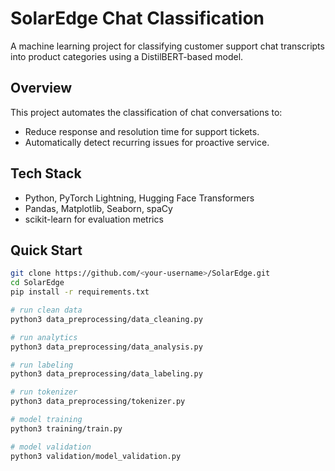 # SolarEdge Chat Classification

A machine learning project for classifying customer support chat transcripts into product categories using a DistilBERT-based model.

## Overview
This project automates the classification of chat conversations to:
- Reduce response and resolution time for support tickets.
- Automatically detect recurring issues for proactive service.

## Tech Stack
- Python, PyTorch Lightning, Hugging Face Transformers
- Pandas, Matplotlib, Seaborn, spaCy
- scikit-learn for evaluation metrics

## Quick Start
```bash
git clone https://github.com/<your-username>/SolarEdge.git
cd SolarEdge
pip install -r requirements.txt

# run clean data
python3 data_preprocessing/data_cleaning.py

# run analytics
python3 data_preprocessing/data_analysis.py

# run labeling
python3 data_preprocessing/data_labeling.py

# run tokenizer
python3 data_preprocessing/tokenizer.py

# model training 
python3 training/train.py

# model validation
python3 validation/model_validation.py

